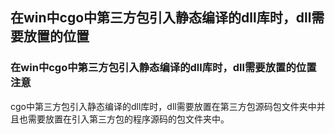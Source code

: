 ##  在win中cgo中第三方包引入静态编译的dll库时，dll需要放置的位置

###  在win中cgo中第三方包引入静态编译的dll库时，dll需要放置的位置注意

cgo中第三方包引入静态编译的dll库时，dll需要放置在第三方包源码包文件夹中并且也需要放置在引入第三方包的程序源码的包文件夹中。
